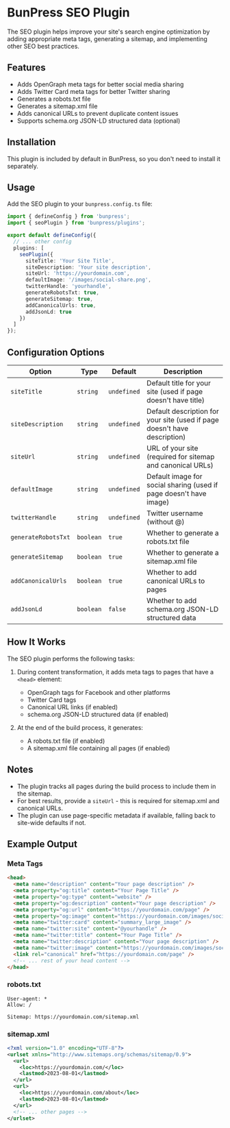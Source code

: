 # BunPress SEO Plugin

The SEO plugin helps improve your site's search engine optimization by adding appropriate meta tags, generating a sitemap, and implementing other SEO best practices.

## Features

- Adds OpenGraph meta tags for better social media sharing
- Adds Twitter Card meta tags for better Twitter sharing
- Generates a robots.txt file
- Generates a sitemap.xml file
- Adds canonical URLs to prevent duplicate content issues
- Supports schema.org JSON-LD structured data (optional)

## Installation

This plugin is included by default in BunPress, so you don't need to install it separately.

## Usage

Add the SEO plugin to your `bunpress.config.ts` file:

```typescript
import { defineConfig } from 'bunpress';
import { seoPlugin } from 'bunpress/plugins';

export default defineConfig({
  // ... other config
  plugins: [
    seoPlugin({
      siteTitle: 'Your Site Title',
      siteDescription: 'Your site description',
      siteUrl: 'https://yourdomain.com',
      defaultImage: '/images/social-share.png',
      twitterHandle: 'yourhandle',
      generateRobotsTxt: true,
      generateSitemap: true,
      addCanonicalUrls: true,
      addJsonLd: true
    })
  ]
});
```

## Configuration Options

| Option | Type | Default | Description |
|--------|------|---------|-------------|
| `siteTitle` | `string` | `undefined` | Default title for your site (used if page doesn't have title) |
| `siteDescription` | `string` | `undefined` | Default description for your site (used if page doesn't have description) |
| `siteUrl` | `string` | `undefined` | URL of your site (required for sitemap and canonical URLs) |
| `defaultImage` | `string` | `undefined` | Default image for social sharing (used if page doesn't have image) |
| `twitterHandle` | `string` | `undefined` | Twitter username (without @) |
| `generateRobotsTxt` | `boolean` | `true` | Whether to generate a robots.txt file |
| `generateSitemap` | `boolean` | `true` | Whether to generate a sitemap.xml file |
| `addCanonicalUrls` | `boolean` | `true` | Whether to add canonical URLs to pages |
| `addJsonLd` | `boolean` | `false` | Whether to add schema.org JSON-LD structured data |

## How It Works

The SEO plugin performs the following tasks:

1. During content transformation, it adds meta tags to pages that have a `<head>` element:
   - OpenGraph tags for Facebook and other platforms
   - Twitter Card tags
   - Canonical URL links (if enabled)
   - schema.org JSON-LD structured data (if enabled)

2. At the end of the build process, it generates:
   - A robots.txt file (if enabled)
   - A sitemap.xml file containing all pages (if enabled)

## Notes

- The plugin tracks all pages during the build process to include them in the sitemap.
- For best results, provide a `siteUrl` - this is required for sitemap.xml and canonical URLs.
- The plugin can use page-specific metadata if available, falling back to site-wide defaults if not.

## Example Output

### Meta Tags

```html
<head>
  <meta name="description" content="Your page description" />
  <meta property="og:title" content="Your Page Title" />
  <meta property="og:type" content="website" />
  <meta property="og:description" content="Your page description" />
  <meta property="og:url" content="https://yourdomain.com/page" />
  <meta property="og:image" content="https://yourdomain.com/images/social-share.png" />
  <meta name="twitter:card" content="summary_large_image" />
  <meta name="twitter:site" content="@yourhandle" />
  <meta name="twitter:title" content="Your Page Title" />
  <meta name="twitter:description" content="Your page description" />
  <meta name="twitter:image" content="https://yourdomain.com/images/social-share.png" />
  <link rel="canonical" href="https://yourdomain.com/page" />
  <!-- ... rest of your head content -->
</head>
```

### robots.txt

```
User-agent: *
Allow: /

Sitemap: https://yourdomain.com/sitemap.xml
```

### sitemap.xml

```xml
<?xml version="1.0" encoding="UTF-8"?>
<urlset xmlns="http://www.sitemaps.org/schemas/sitemap/0.9">
  <url>
    <loc>https://yourdomain.com/</loc>
    <lastmod>2023-08-01</lastmod>
  </url>
  <url>
    <loc>https://yourdomain.com/about</loc>
    <lastmod>2023-08-01</lastmod>
  </url>
  <!-- ... other pages -->
</urlset>
``` 